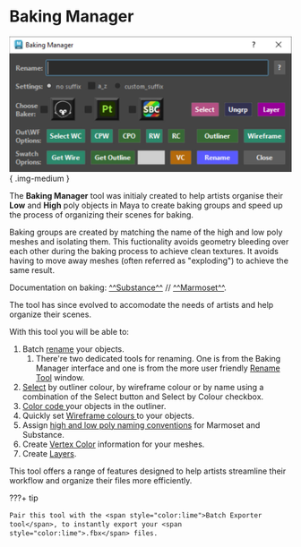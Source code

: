 # Baking Manager

![Baking Manager](images/Baking_Manager_window.jpg){ .img-medium } 


The **Baking Manager** tool was initialy created to help artists organise their **Low** and **High** poly objects in Maya to create baking groups and speed up the process of organizing their scenes for baking.  

Baking groups are created by matching the name of the high and low poly meshes and isolating them. This fuctionality avoids geometry bleeding over each other during the baking process to achieve clean textures. It avoids having to move away meshes (often referred as "exploding") to achieve the same result. 

Documentation on baking:  [^^Substance^^](https://helpx.adobe.com/substance-3d-bake/features/matching-by-name.html "Go to Substance Painter documentation for baking with Matching by name.") //
[^^Marmoset^^](https://marmoset.co/posts/toolbag-baking-tutorial/ "Go to Marmoset documentation for baking with Matching by name.").

The tool has since evolved to accomodate the needs of artists and help organize their scenes.


With this tool you will be able to:

1. Batch [rename](../Baking%20Manager/Rename%20Features.md) your objects.
    1. There're two dedicated tools for renaming. One is from the Baking Manager interface and one is from the more user friendly [Rename Tool](../Baking%20Manager/Rename%20Tool.md)  window.
2. [Select](../Baking%20Manager/Select%20Features.md) by outliner colour, by wireframe colour or by name using a combination of the Select button and Select by Colour checkbox.
3. [Color code ](../Baking%20Manager/Outliner%20Features.md) your objects in the outliner.
4. Quickly set [Wireframe colours ](../Baking%20Manager/Wireframe%20Features.md) to your objects.
5. Assign [high and low poly naming conventions](../Baking%20Manager/Baking_workflow/index.md) for Marmoset and Substance.
6. Create [Vertex Color](../Baking%20Manager/Vertex%20Colours%20Tool.md) information for your meshes.
7. Create [Layers](../Baking%20Manager/Layers%20Window.md).

This tool offers a range of features designed to help artists streamline their workflow and organize their files more efficiently.



???+ tip

    Pair this tool with the <span style="color:lime">Batch Exporter tool</span>, to instantly export your <span style="color:lime">.fbx</span> files.